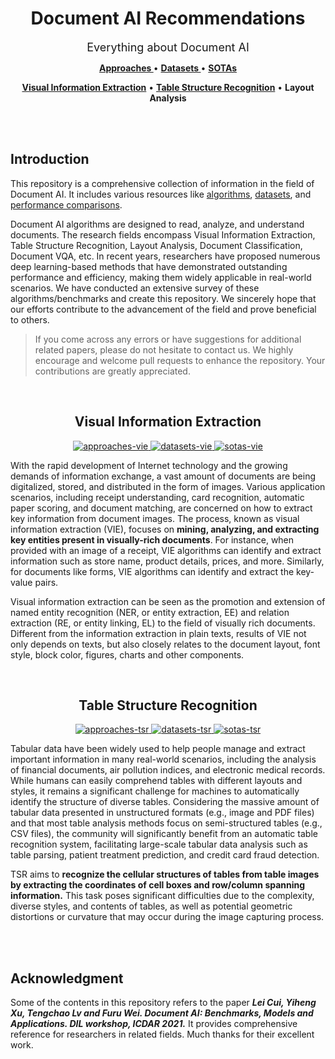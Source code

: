 <h1 align="center"> Document AI Recommendations </h1>

<p align="center"><font size=4>Everything about Document AI</font></p>

<p align="center">
   <strong><a href="./Approaches/approaches.md"> Approaches </a></strong> •
   <strong><a href="./Datasets/datasets.md"> Datasets </a></strong> •
   <strong><a href="./SOTAs/sotas.md"> SOTAs </a></strong>
</p>

<p align="center">
   <strong><a href="#vie">Visual Information Extraction</a></strong> •
   <strong><a href="#tsr">Table Structure Recognition</a></strong> •
   <strong>Layout Analysis</a></strong>
</p>


<br>
<br>

<h2> Introduction </h2>

This repository is a comprehensive collection of information in the field of Document AI. It includes various resources like [algorithms](Approaches/approaches.md), [datasets](Datasets/datasets.md), and [performance comparisons](SOTAs/sotas.md).

Document AI algorithms are designed to read, analyze, and understand documents. The research fields encompass Visual Information Extraction, Table Structure Recognition, Layout Analysis, Document Classification, Document VQA, etc. In recent years, researchers have proposed numerous deep learning-based methods that have demonstrated outstanding performance and efficiency, making them widely applicable in real-world scenarios. We have conducted an extensive survey of these algorithms/benchmarks and create this repository. We sincerely hope that our efforts contribute to the advancement of the field and prove beneficial to others.


> If you come across any errors or have suggestions for additional related papers, please do not hesitate to contact us. We highly encourage and welcome pull requests to enhance the repository. Your contributions are greatly appreciated.

<br>


<h2 id="vie" align="center"> Visual Information Extraction </h2>

<p align="center">
  <a href="./Approaches/approaches_vie.md">
    <img alt="approaches-vie" src="https://img.shields.io/badge/Approaches-purple"></img>
  </a> 
  <a href="./Datasets/datasets_vie.md">
    <img alt="datasets-vie" src="https://img.shields.io/badge/Datasets-blue"></img>
  </a>
  <a href="./SOTAs/sotas_vie.md">
    <img alt="sotas-vie" src="https://img.shields.io/badge/SOTAs-green"></img>
  </a>
</p>

With the rapid development of Internet technology and the growing demands of information exchange, a vast amount of documents are being digitalized, stored, and distributed in the form of images. Various application scenarios, including receipt understanding, card recognition, automatic paper scoring, and document matching, are concerned on how to extract key information from document images. The process, known as visual information extraction (VIE), focuses on **mining, analyzing, and extracting key entities present in visually-rich documents**. For instance, when provided with an image of a receipt, VIE algorithms can identify and extract information such as store name, product details, prices, and more. Similarly, for documents like forms, VIE algorithms can identify and extract the key-value pairs.

Visual information extraction can be seen as the promotion and extension of named entity recognition (NER, or entity extraction, EE) and relation extraction (RE, or entity linking, EL) to the field of visually rich documents. Different from the information extraction in plain texts, results of VIE not only depends on texts, but also closely relates to the document layout, font style, block color, figures, charts and other components.

<br>

<h2 id="tsr" align="center"> Table Structure Recognition </h2>

<p align="center">
  <a href="./Approaches/approaches_tsr.md">
    <img alt="approaches-tsr" src="https://img.shields.io/badge/Approaches-purple"></img>
  </a> 
  <a href="./Datasets/datasets_tsr.md">
    <img alt="datasets-tsr" src="https://img.shields.io/badge/Datasets-blue"></img>
  </a>
  <a href="./SOTAs/sotas_tsr.md">
    <img alt="sotas-tsr" src="https://img.shields.io/badge/SOTAs-green"></img>
  </a>
</p>

Tabular data have been widely used to help people manage and extract important information in many real-world scenarios, including the analysis of financial documents, air pollution indices, and electronic medical records. While humans can easily comprehend tables with different layouts and styles, it remains a significant challenge for machines to automatically identify the structure of diverse tables. Considering the massive amount of tabular data presented in unstructured formats (e.g., image and PDF files) and that most table analysis methods focus on semi-structured tables (e.g., CSV files), the community will significantly benefit from an automatic table recognition system, facilitating large-scale tabular data analysis such as table parsing, patient treatment prediction, and credit card fraud detection.

TSR aims to **recognize the cellular structures of tables from table images by extracting the coordinates of cell boxes and row/column spanning information.** This task poses significant difficulties due to the complexity, diverse styles, and contents of tables, as well as potential geometric distortions or curvature that may occur during the image capturing process.

<br>
<br>

<h2> Acknowledgment </h2>

Some of the contents in this repository refers to the paper ***Lei Cui, Yiheng Xu, Tengchao Lv and Furu Wei. Document AI: Benchmarks, Models and Applications. DIL workshop, ICDAR 2021.*** It provides comprehensive reference for researchers in related fields. Much thanks for their excellent work.

